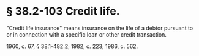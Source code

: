 # § 38.2-103 Credit life.

<p>"Credit life insurance" means insurance on the life of a debtor pursuant to or in connection with a specific loan or other credit transaction.</p><p>1960, c. 67, § 38.1-482.2; 1982, c. 223; 1986, c. 562.</p>